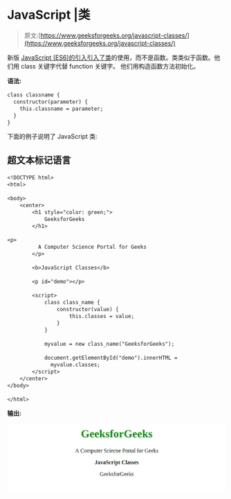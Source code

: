 # JavaScript |类

> 原文:[https://www.geeksforgeeks.org/javascript-classes/](https://www.geeksforgeeks.org/javascript-classes/)

新版 [JavaScript (ES6)的引入引入了类](https://www.geeksforgeeks.org/es6-classes/)的使用，而不是函数。类类似于函数。他们用 class 关键字代替 function 关键字。
他们用构造函数方法初始化。

**语法:**

```
class classname {
  constructor(parameter) {
    this.classname = parameter;
  }
}
```

下面的例子说明了 JavaScript 类:

## 超文本标记语言

```
<!DOCTYPE html>
<html>

<body>
    <center>
        <h1 style="color: green;">
            GeeksforGeeks
        </h1>

<p>
          A Computer Science Portal for Geeks
        </p>

        <b>JavaScript Classes</b>

        <p id="demo"></p>

        <script>
            class class_name {
                constructor(value) {
                    this.classes = value;
                }
            }

            myvalue = new class_name("GeeksforGeeks");

            document.getElementById("demo").innerHTML =
              myvalue.classes;
        </script>
    </center>
</body>

</html>
```

**输出:**

![](img/3bb20353a8b5cbb27cce81cf64f40b8c.png)